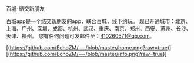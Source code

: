 百城-结交新朋友

百城app是一个结交新朋友的app，联合百城，线下约玩。
现已开通城市：北京、上海、广州、深圳、成都、杭州、武汉、重庆、南京、郑州、西安、苏州、长沙、天津、福州。
您有任何问题可发邮件至：410260571@qq.com。

[(https://github.com/EchoZM/---/blob/master/home.png?raw=true)]
[(https://github.com/EchoZM/---/blob/master/info.png?raw=true)]
